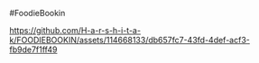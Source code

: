 #FoodieBookin

https://github.com/H-a-r-s-h-i-t-a-k/FOODIEBOOKIN/assets/114668133/db657fc7-43fd-4def-acf3-fb9de7f1ff49
